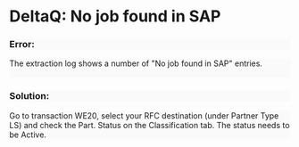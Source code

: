 # DeltaQ: No job found in SAP

<!--html--><h3 style="background-color: rgb(250, 250, 250);">Error:</h3><div style="font-size: 14px; background-color: rgb(250, 250, 250);">The extraction log shows a number of "No job found in SAP" entries.</div>
<div style="font-size: 14px; background-color: rgb(250, 250, 250);"><br>
</div><h3 style="background-color: rgb(250, 250, 250);">Solution:</h3><div style="font-size: 14px; background-color: rgb(250, 250, 250);">Go to transaction WE20, select your RFC destination (under Partner Type LS) and check the Part. Status on the Classification tab. The status needs to be Active.</div>